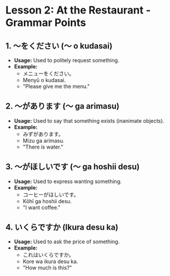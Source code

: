 # Lesson 2: At the Restaurant - Grammar Points

## 1. ～をください (～ o kudasai)
- **Usage:** Used to politely request something.
- **Example:**
  - メニューをください。
  - Menyū o kudasai.
  - "Please give me the menu."

## 2. ～があります (～ ga arimasu)
- **Usage:** Used to say that something exists (inanimate objects).
- **Example:**
  - みずがあります。
  - Mizu ga arimasu.
  - "There is water."

## 3. ～がほしいです (～ ga hoshii desu)
- **Usage:** Used to express wanting something.
- **Example:**
  - コーヒーがほしいです。
  - Kōhī ga hoshii desu.
  - "I want coffee."

## 4. いくらですか (Ikura desu ka)
- **Usage:** Used to ask the price of something.
- **Example:**
  - これはいくらですか。
  - Kore wa ikura desu ka.
  - "How much is this?"
